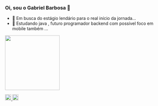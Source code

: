 ### Oi, sou o Gabriel Barbosa 👋


- 🔭 Em busca do estágio lendário para o real início da jornada...
- 🌱 Estudando java , futuro programador backend com possível foco em mobile também ...

<div>
<img height = 180em src = "https://github-readme-stats.vercel.app/api/top-langs/?username=Gabriel8Bit&theme=blue-green"/>
</div>
<div>

<a href ="https://www.instagram.com/_barbosa.biel/"><img height = 20em src = "https://img.shields.io/badge/Instagram-E4405F?style=for-the-badge&logo=instagram&logoColor=white"/>
<a href = https://www.linkedin.com/in/gabriel-silva-barbosa-/><img height = 20em src = "https://img.shields.io/badge/LinkedIn-0077B5?style=for-the-badge&logo=linkedin&logoColor=white"/>
</div>
